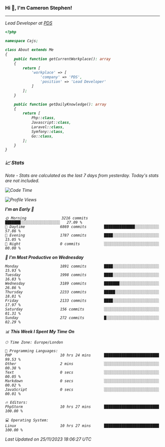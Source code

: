 ### Hi 👋, I'm Cameron Stephen!
<hr>
<p><em>Lead Developer at <a href="https://prindatasolutions.co.uk">PDS</a></p>


```php
<?php

namespace Cajs;

class About extends Me
{
    public function getCurrentWorkplace(): array
    {
        return [
            'workplace' => [
                'company' => 'PDS',
                'position' => 'Lead Developer'
            ]
        ];
    }

    public function getDailyKnowledge(): array
    {
        return [
            Php::class,
            Javascript::class,
            Laravel::class,
            Symfony::class,
            Go::class,
        ];
    }
}
```

### 📈 Stats
<p><em>Note - Stats are calculated as the last 7 days from yesterday. Today's stats are not included.</em></p>


<!--START_SECTION:waka-->
![Code Time](http://img.shields.io/badge/Code%20Time-3%2C621%20hrs%2016%20mins-blue)

![Profile Views](http://img.shields.io/badge/Profile%20Views-0-blue)

**I'm an Early 🐤** 

```text
🌞 Morning                3216 commits        ███████░░░░░░░░░░░░░░░░░░   27.09 % 
🌆 Daytime                6869 commits        ██████████████░░░░░░░░░░░   57.86 % 
🌃 Evening                1787 commits        ████░░░░░░░░░░░░░░░░░░░░░   15.05 % 
🌙 Night                  0 commits           ░░░░░░░░░░░░░░░░░░░░░░░░░   00.00 % 
```
📅 **I'm Most Productive on Wednesday** 

```text
Monday                   1891 commits        ████░░░░░░░░░░░░░░░░░░░░░   15.93 % 
Tuesday                  1998 commits        ████░░░░░░░░░░░░░░░░░░░░░   16.83 % 
Wednesday                3189 commits        ███████░░░░░░░░░░░░░░░░░░   26.86 % 
Thursday                 2233 commits        █████░░░░░░░░░░░░░░░░░░░░   18.81 % 
Friday                   2133 commits        ████░░░░░░░░░░░░░░░░░░░░░   17.97 % 
Saturday                 156 commits         ░░░░░░░░░░░░░░░░░░░░░░░░░   01.31 % 
Sunday                   272 commits         █░░░░░░░░░░░░░░░░░░░░░░░░   02.29 % 
```


📊 **This Week I Spent My Time On** 

```text
🕑︎ Time Zone: Europe/London

💬 Programming Languages: 
PHP                      10 hrs 24 mins      █████████████████████████   99.53 % 
Other                    2 mins              ░░░░░░░░░░░░░░░░░░░░░░░░░   00.38 % 
Text                     0 secs              ░░░░░░░░░░░░░░░░░░░░░░░░░   00.05 % 
Markdown                 0 secs              ░░░░░░░░░░░░░░░░░░░░░░░░░   00.02 % 
JavaScript               0 secs              ░░░░░░░░░░░░░░░░░░░░░░░░░   00.01 % 

🔥 Editors: 
PhpStorm                 10 hrs 27 mins      █████████████████████████   100.00 % 

💻 Operating System: 
Linux                    10 hrs 27 mins      █████████████████████████   100.00 % 
```


 Last Updated on 25/11/2023 18:06:27 UTC
<!--END_SECTION:waka-->
